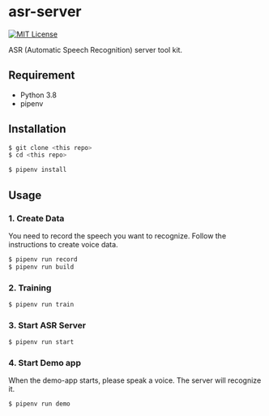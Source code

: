 # asr-server

[![MIT License](http://img.shields.io/badge/license-MIT-blue.svg?style=flat)](LICENSE)

ASR (Automatic Speech Recognition) server tool kit.

## Requirement

- Python 3.8
- pipenv

## Installation

```sh
$ git clone <this repo>
$ cd <this repo>

$ pipenv install
```

## Usage

### 1. Create Data

You need to record the speech you want to recognize.
Follow the instructions to create voice data.

```sh
$ pipenv run record
$ pipenv run build
```

### 2. Training

```sh
$ pipenv run train
```

### 3. Start ASR Server

```sh
$ pipenv run start
```

### 4. Start Demo app

When the demo-app starts, please speak a voice. The server will recognize it.

```sh
$ pipenv run demo
```
